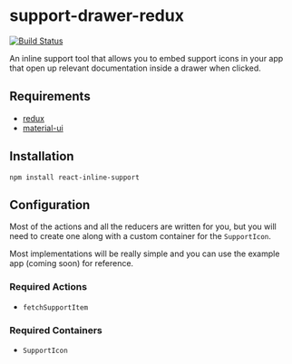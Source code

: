 # support-drawer-redux

[![Build Status](https://travis-ci.org/jamstooks/support-drawer-redux.svg?branch=master)](https://travis-ci.org/jamstooks/support-drawer-redux)

An inline support tool that allows you to embed support icons in your
app that open up relevant documentation inside a drawer when clicked.

## Requirements

- [redux](https://redux.js.org/)
- [material-ui](https://material-ui.com/)

## Installation

    npm install react-inline-support

## Configuration

Most of the actions and all the reducers are written for you,
but you will need to create one along with a custom container
for the `SupportIcon`.

Most implementations will be really simple and you can use the
example app (coming soon) for reference.

### Required Actions

 - `fetchSupportItem`

### Required Containers

 - `SupportIcon`
